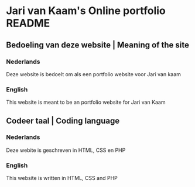 # Jari van Kaam's Online portfolio README

## Bedoeling van deze website | Meaning of the site
### Nederlands
Deze website is bedoelt om als een portfolio website voor Jari van kaam

### English
This website is meant to be an portfolio website for Jari van Kaam

## Codeer taal | Coding language

### Nederlands
Deze webite is geschreven in HTML, CSS en PHP

### English
This website is written in HTML, CSS and PHP
